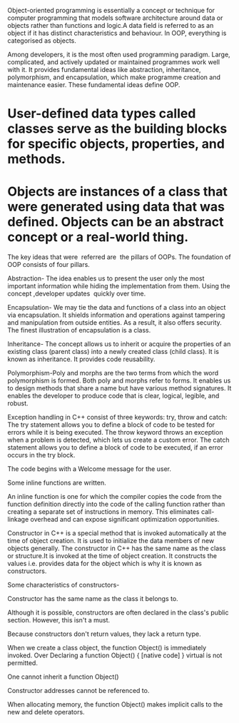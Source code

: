 Object-oriented programming is essentially a concept or technique for computer programming that models software architecture around data or objects rather than functions and logic.A data field is referred to as an object if it has distinct characteristics and behaviour. In OOP, everything is categorised as objects.


Among developers, it is the most often used programming paradigm. Large, complicated, and actively updated or maintained programmes work well with it. It provides fundamental ideas like abstraction, inheritance, polymorphism, and encapsulation, which make programme creation and maintenance easier. These fundamental ideas define OOP.

# User-defined data types called classes serve as the building blocks for specific objects, properties, and methods.
# Objects are instances of a class that were generated using data that was defined. Objects can be an abstract concept or a real-world thing. 

The key ideas that were  referred are  the pillars of OOPs. The foundation of OOP consists of four pillars.

Abstraction-
The idea enables us to present the user only the most important information while hiding the implementation from them. Using the concept ,developer updates  quickly over time.

Encapsulation- We may tie the data and functions of a class into an object via encapsulation. It shields information and operations against tampering and manipulation from outside entities. As a result, it also offers security. The finest illustration of encapsulation is a class.


Inheritance- The concept allows us to inherit or acquire the properties of an existing class (parent class) into a newly created class (child class). It is known as inheritance. It provides code reusability.


Polymorphism-Poly and morphs are the two terms from which the word polymorphism is formed. Both poly and morphs refer to forms. It enables us to design methods that share a name but have various method signatures. It enables the developer to produce code that is clear, logical, legible, and robust.


Exception handling in C++ consist of three keywords: try, throw and catch:
The try statement allows you to define a block of code to be tested for errors while it is being executed.
The throw keyword throws an exception when a problem is detected, which lets us create a custom error.
The catch statement allows you to define a block of code to be executed, if an error occurs in the try block.



The code begins with a Welcome message for the user.

Some inline functions are written.



An inline function is one for which the compiler copies the code from the function definition directly into the code of the calling function rather than creating a separate set of instructions in memory. This eliminates call-linkage overhead and can expose significant optimization opportunities.


Constructor in C++ is a special method that is invoked automatically at the time of object creation. It is used to initialize the data members of new objects generally.
The constructor in C++ has the same name as the class or structure.It is invoked at the time of object creation. It constructs the values i.e. provides data for the 
object which is why it is known as constructors.


Some characteristics of constructors-

Constructor has the same name as the class it belongs to.


Although it is possible, constructors are often declared in the class's public section. However, this isn't a must.

Because constructors don't return values, they lack a return type.

When we create a class object, the function Object() is immediately invoked.
Over
Declaring a function Object() { [native code] } virtual is not permitted.


One cannot inherit a function Object()

Constructor addresses cannot be referenced to.

When allocating memory, the function Object() makes implicit calls to the new and delete operators.






